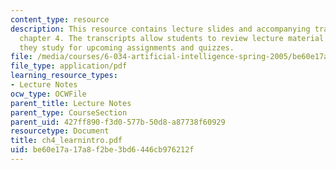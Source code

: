 ```yaml
---
content_type: resource
description: This resource contains lecture slides and accompanying transcripts for
  chapter 4. The transcripts allow students to review lecture material in detail as
  they study for upcoming assignments and quizzes.
file: /media/courses/6-034-artificial-intelligence-spring-2005/be60e17a17a8f2be3bd6446cb976212f_ch4_learnintro.pdf
file_type: application/pdf
learning_resource_types:
- Lecture Notes
ocw_type: OCWFile
parent_title: Lecture Notes
parent_type: CourseSection
parent_uid: 427ff890-f3d0-577b-50d8-a87738f60929
resourcetype: Document
title: ch4_learnintro.pdf
uid: be60e17a-17a8-f2be-3bd6-446cb976212f
---
```

